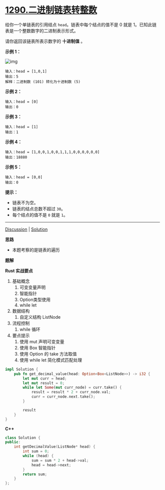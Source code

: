 # [1290.二进制链表转整数](https://leetcode.cn/problems/convert-binary-number-in-a-linked-list-to-integer/description/)

给你一个单链表的引用结点 `head`。链表中每个结点的值不是 0 就是 1。已知此链表是一个整数数字的二进制表示形式。

请你返回该链表所表示数字的 **十进制值** 。

 

**示例 1：**

![img](https://assets.leetcode-cn.com/aliyun-lc-upload/uploads/2019/12/15/graph-1.png)

```
输入：head = [1,0,1]
输出：5
解释：二进制数 (101) 转化为十进制数 (5)
```

**示例 2：**

```
输入：head = [0]
输出：0
```

**示例 3：**

```
输入：head = [1]
输出：1
```

**示例 4：**

```
输入：head = [1,0,0,1,0,0,1,1,1,0,0,0,0,0,0]
输出：18880
```

**示例 5：**

```
输入：head = [0,0]
输出：0
```

 

**提示：**

- 链表不为空。
- 链表的结点总数不超过 `30`。
- 每个结点的值不是 `0` 就是 `1`。

------

[Discussion](https://leetcode.cn/problems/convert-binary-number-in-a-linked-list-to-integer/comments/) | [Solution](https://leetcode.cn/problems/convert-binary-number-in-a-linked-list-to-integer/solution/)

**思路**

- 本题考察的是链表的遍历

**题解**

**Rust 实战要点**

1. 基础概念
   1. 可变变量声明
   2. 智能指针
   3. Option类型使用
   4. while let
2. 数据结构
   1. 自定义结构 ListNode
3. 流程控制
   1. while 循环
4. 要点提示
   1. 使用 mut 声明可变变量
   2. 使用 Box 智能指针
   3. 使用 Option 的 take 方法取值
   4. 使用 while let 简化模式匹配处理

```rust
impl Solution {
    pub fn get_decimal_value(head: Option<Box<ListNode>>) -> i32 {
        let mut curr = head;
        let mut result = 0;
        while let Some(mut curr_node) = curr.take() {
            result = result * 2 + curr_node.val;
            curr = curr_node.next.take();
        }

        result
    }
}
```

**C++**

```c++
class Solution {
public:
    int getDecimalValue(ListNode* head) {
        int sum = 0;
        while (head) {
            sum = sum * 2 + head->val;
            head = head->next;
        }
        return sum;
    }
};
```

